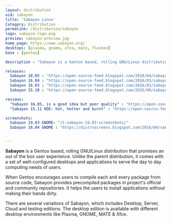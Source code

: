 ```yaml
---
layout: distribution
uid: sabayon
title: 'Sabayon Linux'
Category: Distribution
permalink: /distribution/sabayon
logo: sabayon-logo.png
preview: sabayon-preview.jpg
home_page: https://www.sabayon.org/
desktops: [plasma, gnome, xfce, mate, fluxbox]
base : [gentoo]

description : "Sabayon is a Gentoo based, rolling GNU/Linux distribution that promises an out of the box experience for beginners and experienced Linux users"

releases:
  Sabayon 18.05 : "https://open-source-feed.blogspot.com/2018/04/sabayon-1805-is-available-now-brings.html"
  Sabayon 16.04 : "https://open-source-feed.blogspot.com/2016/03/sabayon-1604-released.html"
  Sabayon 16.03 : "https://open-source-feed.blogspot.com/2016/02/sabayon-1603-released.html"
  Sabayon 15.10 : "https://open-source-feed.blogspot.com/2015/09/sabayon-1510-released.html"

reviews:
  "Sabayon 16.05, is a good idea but poor quality" : "https://open-source-feed.blogspot.com/2016/06/sabayon-1605-great-ideas-but-poor.html"
  "Sabayon 15.11 KDE: hot, hotter and burnt" : "https://open-source-feed.blogspot.com/2015/12/sabayon-1511-kde-hot-hotter-and-burnt.html"

screenshots:
  Sabayon 19.03 GNOME: "/1-sabayon-19.03-screenshots/"
  Sabayon 16.04 GNOME : "https://distroscreens.blogspot.com/2016/04/sabayon-1604-gnome-screenshots.html"


---
```


**Sabayon** is a Gentoo based, rolling GNU/Linux distribution that promises an out of the box user experience. Unlike the parent distribution, it comes with a set of well-configured desktops and applications to serve the day to day computing needs of users.

When Gentoo encourages users to compile each and every package from source code, Sabayon provides precompiled packages in project's official and community repositories. It helps the users to install applications without making their hands dirty.

There are several variations of Sabayon, which includes Desktop, Server, Cloud and testing editions. The desktop edition is available with different desktop environments like Plasma, GNOME, MATE & Xfce.
